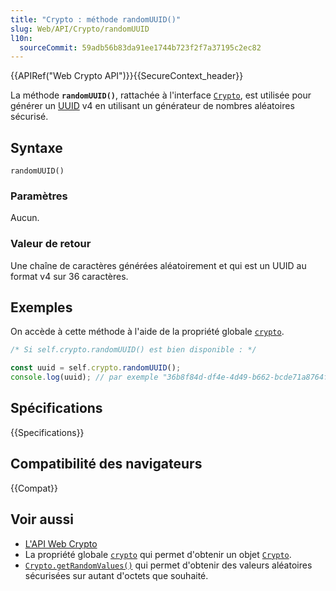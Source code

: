 ```yaml
---
title: "Crypto : méthode randomUUID()"
slug: Web/API/Crypto/randomUUID
l10n:
  sourceCommit: 59adb56b83da91ee1744b723f2f7a37195c2ec82
---
```


{{APIRef("Web Crypto API")}}{{SecureContext_header}}

La méthode **`randomUUID()`**, rattachée à l'interface [`Crypto`](/fr/docs/Web/API/Crypto), est utilisée pour générer un [UUID](/fr/docs/Glossary/UUID) v4 en utilisant un générateur de nombres aléatoires sécurisé.

## Syntaxe

```js-nolint
randomUUID()
```

### Paramètres

Aucun.

### Valeur de retour

Une chaîne de caractères générées aléatoirement et qui est un UUID au format v4 sur 36 caractères.

## Exemples

On accède à cette méthode à l'aide de la propriété globale [`crypto`](/fr/docs/Web/API/crypto_property).

```js
/* Si self.crypto.randomUUID() est bien disponible : */

const uuid = self.crypto.randomUUID();
console.log(uuid); // par exemple "36b8f84d-df4e-4d49-b662-bcde71a8764f"
```

## Spécifications

{{Specifications}}

## Compatibilité des navigateurs

{{Compat}}

## Voir aussi

- [L'API Web Crypto](/fr/docs/Web/API/Web_Crypto_API)
- La propriété globale [`crypto`](/fr/docs/Web/API/crypto_property) qui permet d'obtenir un objet [`Crypto`](/fr/docs/Web/API/Crypto).
- [`Crypto.getRandomValues()`](/fr/docs/Web/API/Crypto/getRandomValues) qui permet d'obtenir des valeurs aléatoires sécurisées sur autant d'octets que souhaité.
